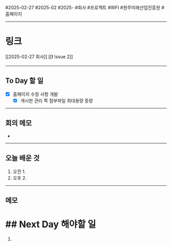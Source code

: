 #2025-02-27 #2025-02 #2025- 
#회사 #프로젝트 #WFI #원주미래산업진흥원 #홈페이지


------
# 링크 
[[2025-02-27 회사]]
[[❗ Issue 2]]

---
## To Day 할 일
- [x] 홈페이지 수정 사항 개발
    - [x] 게시판 관리 쪽 첨부파일 최대용량 증량 
---
## 회의 메모
- 
---
## 오늘 배운 것
1. 오전
    1. 
2. 오후
    2. 
---
## 메모


# ## Next Day 해야할 일
1. 
